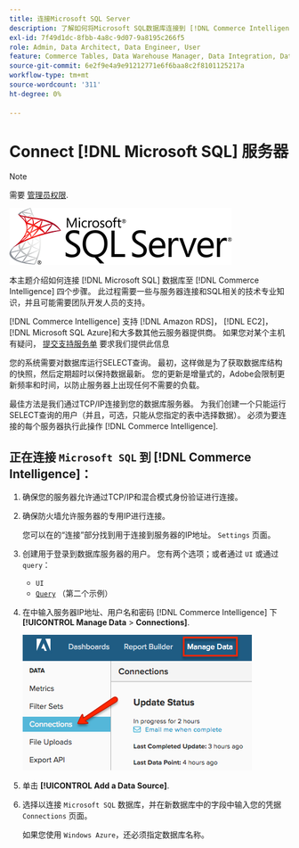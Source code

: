 ```yaml
---
title: 连接Microsoft SQL Server
description: 了解如何将Microsoft SQL数据库连接到 [!DNL Commerce Intelligence] 四个步骤。
exl-id: 7f49d1dc-8fbb-4a8c-9d07-9a8195c266f5
role: Admin, Data Architect, Data Engineer, User
feature: Commerce Tables, Data Warehouse Manager, Data Integration, Data Import/Export, SQL Report Builder
source-git-commit: 6e2f9e4a9e91212771e6f6baa8c2f8101125217a
workflow-type: tm+mt
source-wordcount: '311'
ht-degree: 0%

---
```


# Connect [!DNL Microsoft SQL] 服务器

>[!NOTE]
>
>需要 [管理员权限](../../../administrator/user-management/user-management.md).

![](../../../assets/MicrosoftSQLServer-logo.png)

本主题介绍如何连接 [!DNL Microsoft SQL] 数据库至 [!DNL Commerce Intelligence] 四个步骤。 此过程需要一些与服务器连接和SQL相关的技术专业知识，并且可能需要团队开发人员的支持。

[!DNL Commerce Intelligence] 支持 [!DNL Amazon RDS]， [!DNL EC2]， [!DNL Microsoft SQL Azure]和大多数其他云服务器提供商。 如果您对某个主机有疑问， [提交支持服务单](https://experienceleague.adobe.com/docs/commerce-knowledge-base/kb/troubleshooting/miscellaneous/mbi-service-policies.html) 要求我们提供此信息

您的系统需要对数据库运行SELECT查询。 最初，这样做是为了获取数据库结构的快照，然后定期超时以保持数据最新。 您的更新是增量式的，Adobe会限制更新频率和时间，以防止服务器上出现任何不需要的负载。

最佳方法是我们通过TCP/IP连接到您的数据库服务器。 为我们创建一个只能运行SELECT查询的用户（并且，可选，只能从您指定的表中选择数据）。 必须为要连接的每个服务器执行此操作 [!DNL Commerce Intelligence].

## 正在连接 `Microsoft SQL` 到 [!DNL Commerce Intelligence]：

1. 确保您的服务器允许通过TCP/IP和混合模式身份验证进行连接。

1. 确保防火墙允许服务器的专用IP进行连接。

   您可以在的“连接”部分找到用于连接到服务器的IP地址。 `Settings` 页面。

1. 创建用于登录到数据库服务器的用户。 您有两个选项；或者通过 `UI` 或通过 `query`：
   * `UI`
   * [`Query`](http://sqlserverplanet.com/security/add-user) （第二个示例）

1. 在中输入服务器IP地址、用户名和密码 [!DNL Commerce Intelligence] 下 **[!UICONTROL Manage Data** > **Connections]**.

   ![](../../../assets/manage-data-connections.png)

1. 单击 **[!UICONTROL Add a Data Source]**.

1. 选择以连接 `Microsoft SQL` 数据库，并在新数据库中的字段中输入您的凭据 `Connections` 页面。

   如果您使用 `Windows Azure`，还必须指定数据库名称。

